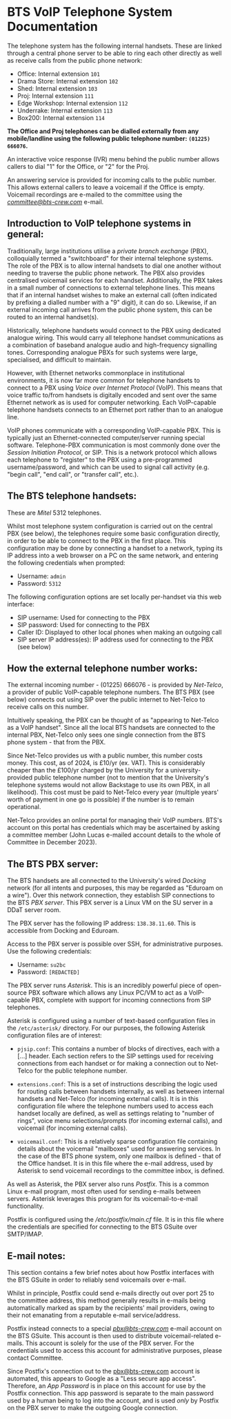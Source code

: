 BTS VoIP Telephone System Documentation
=======================================

The telephone system has the following internal handsets. These are linked through a central phone server
to be able to ring each other directly as well as receive calls from the public phone network:

- Office: Internal extension `101`
- Drama Store: Internal extension `102`
- Shed: Internal extension `103`
- Proj: Internal extension `111`
- Edge Workshop: Internal extension `112`
- Underrake: Internal extension `113`
- Box200: Internal extension `114`

**The Office and Proj telephones can be dialled externally from any mobile/landline using the following
public telephone number: `(01225) 666076`.**

An interactive voice response (IVR) menu behind the public number allows callers to dial "1" for the 
Office, or "2" for the Proj.

An answering service is provided for incoming calls to the public number. This allows external callers 
to leave a voicemail if the Office is empty. Voicemail recordings are e-mailed to the committee using 
the _<committee@bts-crew.com>_ e-mail.

Introduction to VoIP telephone systems in general:
--------------------------------------------------

Traditionally, large institutions utilise a _private branch exchange_ (PBX), colloquially termed a
"switchboard" for their internal telephone systems. The role of the PBX is to allow internal handsets to
dial one another without needing to traverse the public phone network. The PBX also provides centralised
voicemail services for each handset. Additionally, the PBX takes in a small number of connections to
external telephone lines. This means that if an internal handset wishes to make an external call
(often indicated by prefixing a dialled number with a "9" digit), it can do so. Likewise, if an external
incoming call arrives from the public phone system, this can be routed to an internal handset(s).

Historically, telephone handsets would connect to the PBX using dedicated analogue wiring. This would carry
all telephone handset communications as a combination of baseband analogue audio and high-frequency signalling
tones. Corresponding analogue PBXs for such systems were large, specialised, and difficult to maintain.

However, with Ethernet networks commonplace in institutional environments, it is now far more common for
telephone handsets to connect to a PBX using _Voice over Internet Protocol_ (VoIP). This means that voice
traffic to/from handsets is digitally encoded and sent over the same Ethernet network as is used for
computer networking. Each VoIP-capable telephone handsets connects to an Ethernet port rather than to an
analogue line.

VoIP phones communicate with a corresponding VoIP-capable PBX. This is typically just an Ethernet-connected
computer/server running special software. Telephone-PBX communication is most commonly done over the
_Session Initiation Protocol_, or SIP. This is a network protocol which allows each telephone to "register" 
to the PBX using a pre-programmed username/password, and which can be used to signal call activity (e.g. 
"begin call", "end call", or "transfer call", etc.).

The BTS telephone handsets:
---------------------------

These are _Mitel_ 5312 telephones.

Whilst most telephone system configuration is carried out on the central PBX (see below), the telephones
require some basic configuration directly, in order to be able to connect to the PBX in the first place.
This configuration may be done by connecting a handset to a network, typing its IP address into a web
browser on a PC on the same network, and entering the following credentials when prompted:

- Username: `admin`
- Password: `5312`

The following configuration options are set locally per-handset via this web interface:

- SIP username: Used for connecting to the PBX
- SIP password: Used for connecting to the PBX
- Caller ID: Displayed to other local phones when making an outgoing call
- SIP server IP address(es): IP address used for connecting to the PBX (see below)

How the external telephone number works:
----------------------------------------

The external incoming number - (01225) 666076 - is provided by _Net-Telco_, a provider of public
VoIP-capable telephone numbers. The BTS PBX (see below) connects out using SIP over the public internet 
to Net-Telco to receive calls on this number.

Intuitively speaking, the PBX can be thought of as "appearing to Net-Telco as a VoIP handset". Since
all the local BTS handsets are connected to the internal PBX, Net-Telco only sees one single connection
from the BTS phone system - that from the PBX.

Since Net-Telco provides us with a public number, this number costs money. This cost, as of 2024, is
£10/yr (ex. VAT). This is considerably cheaper than the £100/yr charged by the University for a
university-provided public telephone number (not to mention that the University's telephone systems
would not allow Backstage to use its own PBX, in all likelihood). This cost must be paid to Net-Telco
every year (multiple years' worth of payment in one go is possible) if the number is to remain
operational.

Net-Telco provides an online portal for managing their VoIP numbers. BTS's account on this portal
has credentials which may be ascertained by asking a committee member (John Lucas e-mailed account
details to the whole of Committee in December 2023).

The BTS PBX server:
-------------------

The BTS handsets are all connected to the University's wired _Docking_ network (for all intents and
purposes, this may be regarded as "Eduroam on a wire"). Over this network connection, they establish SIP
connections to the BTS _PBX server_. This PBX server is a Linux VM on the SU server in a DDaT server room.

The PBX server has the following IP address: `138.38.11.60`. This is accessible from Docking and Eduroam.

Access to the PBX server is possible over SSH, for administrative purposes. Use the following credentials:

- Username: `su2bc`
- Password: `[REDACTED]`

The PBX server runs _Asterisk_. This is an incredibly powerful piece of open-source PBX software which
allows any Linux PC/VM to act as a VoIP-capable PBX, complete with support for incoming connections from
SIP telephones.

Asterisk is configured using a number of text-based configuration files in the `/etc/asterisk/`
directory. For our purposes, the following Asterisk configuration files are of interest:

- `pjsip.conf`: This contains a number of blocks of directives, each with a [...] header. Each section
  refers to the SIP settings used for receiving connections from each handset or for making a connection
  out to Net-Telco for the public telephone number.
  
- `extensions.conf`: This is a set of instructions describing the logic used for routing calls between
  handsets internally, as well as between internal handsets and Net-Telco (for incoming external calls).
  It is in this configuration file where the telephone numbers used to access each handset locally are
  defined, as well as settings relating to "number of rings", voice menu selections/prompts (for incoming
  external calls), and voicemail (for incoming external calls).

- `voicemail.conf`: This is a relatively sparse configuration file containing details about the
  voicemail "mailboxes" used for answering services. In the case of the BTS phone system, only one
  mailbox is defined - that of the Office handset. It is in this file where the e-mail address, used by
  Asterisk to send voicemail recordings to the committee inbox, is defined.

As well as Asterisk, the PBX server also runs _Postfix_. This is a common Linux e-mail program, most
often used for sending e-mails between servers. Asterisk leverages this program for its
voicemail-to-e-mail functionality.

Postfix is configured using the _/etc/postfix/main.cf_ file. It is in this file where the credentials
are specified for connecting to the BTS GSuite over SMTP/IMAP.

E-mail notes:
-------------

This section contains a few brief notes about how Postfix interfaces with the BTS GSuite in order to
reliably send voicemails over e-mail.

Whilst in principle, Postfix could send e-mails directly out over port 25 to the committee address, this
method generally results in e-mails being automatically marked as spam by the recipients' mail providers, 
owing to their not emanating from a reputable e-mail service/address.

Postfix instead connects to a special _<pbx@bts-crew.com>_ e-mail account on the BTS GSuite. This account
is then used to distribute voicemail-related e-mails. This account is solely for the use of the PBX server.
For the credentials used to access this account for administrative purposes, please contact Committee.

Since Postfix's connection out to the <pbx@bts-crew.com> account is automated, this appears to Google as
a "Less secure app access". Therefore, an _App Password_ is in place on this account for use by the Postfix
connection. This app password is separate to the main password used by a human being to log into the account,
and is used _only_ by Postfix on the PBX server to make the outgoing Google connection.
